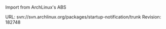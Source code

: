 Import from ArchLinux's ABS

URL: svn://svn.archlinux.org/packages/startup-notification/trunk
Revision: 182748
